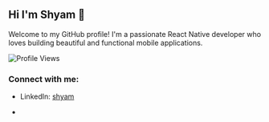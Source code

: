 ## Hi I'm Shyam  👋

Welcome to my GitHub profile! I'm a passionate React Native developer who loves building beautiful and functional mobile applications.

![Profile Views](https://komarev.com/ghpvc/?username=shyammanek&color=blue)



### Connect with me:
- LinkedIn: [shyam](https://www.linkedin.com/in/shyam-manek-6btkrpsm/)

- 

<!--
**shyammanek/shyammanek** is a ✨ _special_ ✨ repository because its `README.md` (this file) appears on your GitHub profile.

Here are some ideas to get you started:

- 🔭 I’m currently working on ...
- 🌱 I’m currently learning ...
- 👯 I’m looking to collaborate on ...
- 🤔 I’m looking for help with ...
- 💬 Ask me about ...
- 📫 How to reach me: ...
- 😄 Pronouns: ...
- ⚡ Fun fact: ...
-->
